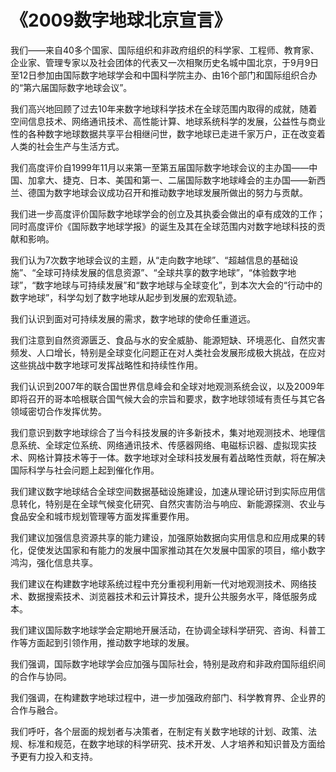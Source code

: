 # 《2009数字地球北京宣言》

我们——来自40多个国家、国际组织和非政府组织的科学家、工程师、教育家、企业家、管理专家以及社会团体的代表又一次相聚历史名城中国北京，于9月9日至12日参加由国际数字地球学会和中国科学院主办、由16个部门和国际组织合办的“第六届国际数字地球会议”。

我们高兴地回顾了过去10年来数字地球科学技术在全球范围内取得的成就，随着空间信息技术、网络通讯技术、高性能计算、地球系统科学的发展，公益性与商业性的各种数字地球数据共享平台相继问世，数字地球已走进千家万户，正在改变着人类的社会生产与生活方式。

我们高度评价自1999年11月以来第一至第五届国际数字地球会议的主办国——中国、加拿大、捷克、日本、美国和第一、二届国际数字地球峰会的主办国——新西兰、德国为数字地球会议成功召开和推动数字地球发展所做出的努力与贡献。

我们进一步高度评价国际数字地球学会的创立及其执委会做出的卓有成效的工作；同时高度评价《国际数字地球学报》的诞生及其在全球范围内对数字地球科技的贡献和影响。

我们认为7次数字地球会议的主题，从“走向数字地球”、“超越信息的基础设施”、“全球可持续发展的信息资源”、“全球共享的数字地球”，“体验数字地球”，“数字地球与可持续发展”和“数字地球与全球变化”，到本次大会的“行动中的数字地球”，科学勾划了数字地球从起步到发展的宏观轨迹。

我们认识到面对可持续发展的需求，数字地球的使命任重道远。

我们注意到自然资源匮乏、食品与水的安全威胁、能源短缺、环境恶化、自然灾害频发、人口增长，特别是全球变化问题正在对人类社会发展形成极大挑战，在应对这些挑战中数字地球可发挥战略性和持续性作用。

我们认识到2007年的联合国世界信息峰会和全球对地观测系统会议，以及2009年即将召开的哥本哈根联合国气候大会的宗旨和要求，数字地球领域有责任与其它各领域密切合作发挥优势。

我们意识到数字地球综合了当今科技发展的许多新技术，集对地观测技术、地理信息系统、全球定位系统、网络通讯技术、传感器网络、电磁标识器、虚拟现实技术、网格计算技术等于一体。数字地球对全球科技发展有着战略性贡献，将在解决国际科学与社会问题上起到催化作用。

我们建议数字地球结合全球空间数据基础设施建设，加速从理论研讨到实际应用信息转化，特别是在全球气候变化研究、自然灾害防治与响应、新能源探测、农业与食品安全和城市规划管理等方面发挥重要作用。

我们建议加强信息资源共享的能力建设，加强原始数据向实用信息和应用成果的转化，促使发达国家和有能力的发展中国家推动其在欠发展中国家的项目，缩小数字鸿沟，强化信息共享。

我们建议在构建数字地球系统过程中充分重视利用新一代对地观测技术、网络技术、数据搜索技术、浏览器技术和云计算技术，提升公共服务水平，降低服务成本。

我们建议国际数字地球学会定期地开展活动，在协调全球科学研究、咨询、科普工作等方面起到引领作用，推动数字地球的发展。

我们强调，国际数字地球学会应加强与国际社会，特别是政府和非政府国际组织间的合作与协同。

我们强调，在构建数字地球过程中，进一步加强政府部门、科学教育界、企业界的合作与融合。

我们呼吁，各个层面的规划者与决策者，在制定有关数字地球的计划、政策、法规、标准和规范，在数字地球的科学研究、技术开发、人才培养和知识普及方面给予更有力投入和支持。
